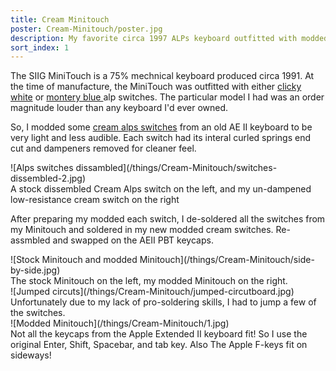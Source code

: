```yaml
---
title: Cream Minitouch
poster: Cream-Minitouch/poster.jpg
description: My favorite circa 1997 ALPs keyboard outfitted with modded keycaps, switches, and springs.
sort_index: 1
---
```

The SIIG MiniTouch is a 75% mechnical keyboard produced circa 1991. At the time of manufacture, the MiniTouch was outfitted with either [clicky white](http://deskthority.net/wiki/Alps_SKCM_White) or [montery blue ](http://deskthority.net/wiki/SMK_Alps_mount) alp switches.  The particular model I had was an order magnitude louder than any keyboard I'd ever owned.

So, I modded some [cream alps switches](http://deskthority.net/wiki/Alps_SKCM_Cream_Damped) from an old AE II keyboard to be very light and less audible. Each switch had its interal curled springs end cut and dampeners removed for cleaner feel.

<div class='captioned-image'>
![Alps switches dissambled](/things/Cream-Minitouch/switches-dissembled-2.jpg)
<div class='caption'>A stock dissembled Cream Alps switch on the left, and my un-dampened low-resistance cream switch on the right</div>
</div>

After preparing my modded each switch, I de-soldered all the switches from my Minitouch and soldered in my new modded cream switches.  Re-assmbled and swapped on the AEII PBT keycaps. 

<div class='captioned-image'>
![Stock Minitouch and modded Minitouch](/things/Cream-Minitouch/side-by-side.jpg)
<div class='caption'>The stock Minitouch on the left, my modded Minitouch on the right.</div>
</div>


<div class='captioned-image'>
![Jumped circuts](/things/Cream-Minitouch/jumped-circutboard.jpg)
<div class='caption'>Unfortunately due to my lack of pro-soldering skills, I had to jump a few of the switches.</div>

</div>


<div class='captioned-image'>
![Modded Minitouch](/things/Cream-Minitouch/1.jpg)
<div class='caption'>Not all the keycaps from the Apple Extended II keyboard fit! So I use the original Enter, Shift, Spacebar, and tab key. Also The Apple F-keys fit on sideways!</div>
</div>
